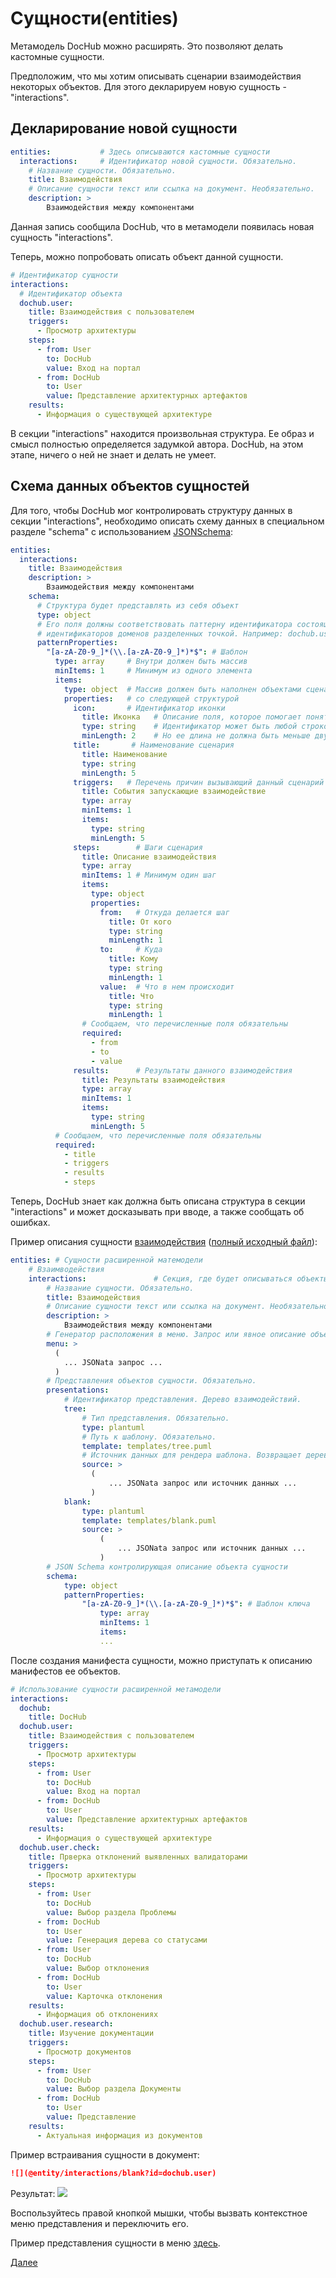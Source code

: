 # Сущности(entities)

Метамодель DocHub можно расширять. Это позволяют делать кастомные сущности.

Предположим, что мы хотим описывать сценарии взаимодействия некоторых объектов. 
Для этого декларируем новую сущность - "interactions".

## Декларирование новой сущности

```yaml
entities:           # Здесь описываются кастомные сущности
  interactions:     # Идентификатор новой сущности. Обязательно.
    # Название сущности. Обязательно.
    title: Взаимодействия   
    # Описание сущности текст или ссылка на документ. Необязательно.
    description: >          
        Взаимодействия между компонентами
```

Данная запись сообщила DocHub, что в метамодели появилась новая сущность "interactions". 

Теперь, можно попробовать описать объект данной сущности.

```yaml
# Идентификатор сущности
interactions:
  # Идентификатор объекта
  dochub.user:
    title: Взаимодействия с пользователем
    triggers:
      - Просмотр архитектуры
    steps:
      - from: User
        to: DocHub
        value: Вход на портал
      - from: DocHub
        to: User
        value: Представление архитектурных артефактов
    results:
      - Информация о существующей архитектуре
```

В секции "interactions" находится произвольная структура. Ее образ и смысл полностью определяется задумкой автора.
DocHub, на этом этапе, ничего о ней не знает и делать не умеет.


## Схема данных объектов сущностей

Для того, чтобы DocHub мог контролировать структуру данных в секции "interactions", необходимо описать схему данных 
в специальном разделе "schema" с использованием [JSONSchema](https://json-schema.org/):

```yaml
entities:
  interactions:
    title: Взаимодействия   
    description: >          
        Взаимодействия между компонентами
    schema:
      # Структура будет представлять из себя объект
      type: object 
      # Его поля должны соответствовать паттерну идентификатора состоящего из 
      # идентификаторов доменов разделенных точкой. Например: dochub.user
      patternProperties:
        "[a-zA-Z0-9_]*(\\.[a-zA-Z0-9_]*)*$": # Шаблон 
          type: array     # Внутри должен быть массив
          minItems: 1     # Минимум из одного элемента
          items:    
            type: object  # Массив должен быть наполнен объектами сценариев
            properties:   # со следующей структурой
              icon:       # Идентификатор иконки
                title: Иконка   # Описание поля, которое помогает понять его смысл и выдается в подсказках
                type: string    # Идентификатор может быть любой строкой
                minLength: 2    # Но ее длина не должна быть меньше двух символов
              title:       # Наименование сценария
                title: Наименование
                type: string
                minLength: 5
              triggers:   # Перечень причин вызывающий данный сценарий
                title: События запускающие взаимодействие
                type: array
                minItems: 1
                items:
                  type: string
                  minLength: 5
              steps:        # Шаги сценария
                title: Описание взаимодействия
                type: array
                minItems: 1 # Минимум один шаг
                items:
                  type: object
                  properties:
                    from:   # Откуда делается шаг
                      title: От кого
                      type: string
                      minLength: 1
                    to:     # Куда
                      title: Кому
                      type: string
                      minLength: 1
                    value:  # Что в нем происходит
                      title: Что
                      type: string
                      minLength: 1
                # Сообщаем, что перечисленные поля обязательны
                required:
                  - from
                  - to
                  - value
              results:      # Результаты данного взаимодействия
                title: Результаты взаимодействия
                type: array
                minItems: 1
                items:
                  type: string
                  minLength: 5
          # Сообщаем, что перечисленные поля обязательны
          required:
            - title
            - triggers
            - results
            - steps
```

Теперь, DocHub знает как должна быть описана структура в секции "interactions" и может досказывать при вводе,
а также сообщать об ошибках.






Пример описания сущности [взаимодействия](/entities/interactions/tree) ([полный исходный файл](/documentation/entities/interactions/entity.yaml)):
```yaml
entities: # Сущности расширенной матемодели
    # Взаимводействия
    interactions:               # Секция, где будет описываться объекты сущности "взаимодействие". Обязательно.
        # Название сущности. Обязательно.
        title: Взаимодействия   
        # Описание сущности текст или ссылка на документ. Необязательно.
        description: >          
            Взаимодействия между компонентами
        # Генератор раcположения в меню. Запрос или явное описание объета. Необязательно.
        menu: >                 
          (
            ... JSONata запрос ...
          )
        # Представления объектов сущности. Обязательно.
        presentations:          
            # Идентификатор представления. Дерево взаимодействий.
            tree:               
                # Тип представления. Обязательно.
                type: plantuml  
                # Путь к шаблону. Обязательно.
                template: templates/tree.puml   
                # Источник данных для рендера шаблона. Возвращает дерево объектов "interactions". Обязательно.
                source: >       
                  (
                      ... JSONata запрос или источник данных ...
                  )  
            blank:              
                type: plantuml  
                template: templates/blank.puml
                source: >
                    (
                        ... JSONata запрос или источник данных ...
                    )
        # JSON Schema контролирующая описание объекта сущности
        schema:                  
            type: object
            patternProperties:
                "[a-zA-Z0-9_]*(\\.[a-zA-Z0-9_]*)*$": # Шаблон ключа
                    type: array
                    minItems: 1
                    items:
                    ...
```

После создания манифеста сущности, можно приступать к описанию манифестов ее объектов.

```yaml
# Использование сущности расширенной метамодели
interactions:
  dochub:
    title: DocHub 
  dochub.user:
    title: Взаимодействия с пользователем
    triggers:
      - Просмотр архитектуры
    steps:
      - from: User
        to: DocHub
        value: Вход на портал
      - from: DocHub
        to: User
        value: Представление архитектурных артефактов
    results:
      - Информация о существующей архитектуре
  dochub.user.check:
    title: Прверка отклонений выявленных валидаторами
    triggers:
      - Просмотр архитектуры
    steps:
      - from: User
        to: DocHub
        value: Выбор раздела Проблемы
      - from: DocHub
        to: User
        value: Генерация дерева со статусами
      - from: User
        to: DocHub
        value: Выбор отклонения
      - from: DocHub
        to: User
        value: Карточка отклонения
    results:
      - Информация об отклонениях
  dochub.user.research:
    title: Изучение документации
    triggers:
      - Просмотр документов
    steps:
      - from: User
        to: DocHub
        value: Выбор раздела Документы
      - from: DocHub
        to: User
        value: Представление
    results:
      - Актуальная информация из документов    
```

Пример встраивания сущности в документ:
```markdown
![](@entity/interactions/blank?id=dochub.user)
```
Результат:
![](@entity/interactions/blank?id=dochub.user)

Воспользуйтесь правой кнопкой мышки, чтобы вызвать контекстное меню представления и переключить его.

Пример представления сущности в меню [здесь](/entities/interactions/blank?id=dochub.user).

[Далее](/docs/dochub.radar)
